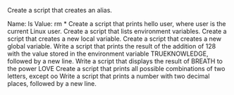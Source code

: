 Create a script that creates an alias.

Name: ls
Value: rm *
Create a script that prints hello user, where user is the current Linux user.
Create a script that lists environment variables.
Create a script that creates a new local variable.
Create a script that creates a new global variable.
Write a script that prints the result of the addition of 128 with the value stored in the environment variable TRUEKNOWLEDGE, followed by a new line.
Write a script that displays the result of BREATH to the power LOVE
Create a script that prints all possible combinations of two letters, except oo
Write a script that prints a number with two decimal places, followed by a new line.
